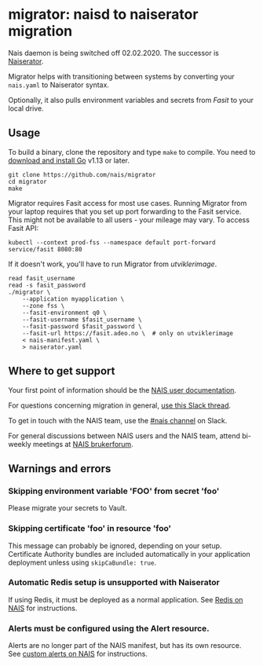 # migrator: naisd to naiserator migration

Nais daemon is being switched off 02.02.2020. The successor is [Naiserator](https://github.com/nais/naiserator).

Migrator helps with transitioning between systems by converting your `nais.yaml` to Naiserator syntax.

Optionally, it also pulls environment variables and secrets from _Fasit_ to your local drive.

## Usage

To build a binary, clone the repository and type `make` to compile. You need to [download and install Go](https://golang.org/doc/install) v1.13 or later.

```
git clone https://github.com/nais/migrator
cd migrator
make
```

Migrator requires Fasit access for most use cases. Running Migrator from your laptop
requires that you set up port forwarding to the Fasit service. This might not be available
to all users - your mileage may vary. To access Fasit API:

```
kubectl --context prod-fss --namespace default port-forward service/fasit 8080:80
```

If it doesn't work, you'll have to run Migrator from _utviklerimage_.

```
read fasit_username
read -s fasit_password
./migrator \
    --application myapplication \
    --zone fss \
    --fasit-environment q0 \
    --fasit-username $fasit_username \
    --fasit-password $fasit_password \
    --fasit-url https://fasit.adeo.no \  # only on utviklerimage
    < nais-manifest.yaml \
    > naiserator.yaml
```

## Where to get support

Your first point of information should be the [NAIS user documentation](https://doc.nais.io/observability).

For questions concerning migration in general, [use this Slack thread](https://nav-it.slack.com/archives/C5KUST8N6/p1571300871119200).

To get in touch with the NAIS team, use the [#nais channel](https://nav-it.slack.com/messages/C5KUST8N6) on Slack.

For general discussions between NAIS users and the NAIS team, attend bi-weekly meetings at [NAIS brukerforum](https://nav-it.slack.com/messages/CGGTL83GT).

## Warnings and errors

### Skipping environment variable 'FOO' from secret 'foo'

Please migrate your secrets to Vault.

### Skipping certificate 'foo' in resource 'foo'

This message can probably be ignored, depending on your setup.
Certificate Authority bundles are included automatically in your
application deployment unless using `skipCaBundle: true`.

### Automatic Redis setup is unsupported with Naiserator

If using Redis, it must be deployed as a normal application.
See [Redis on NAIS](https://doc.nais.io/addons/redis) for instructions.

### Alerts must be configured using the Alert resource.

Alerts are no longer part of the NAIS manifest, but has its own resource.
See [custom alerts on NAIS](https://doc.nais.io/observability/alerts) for instructions.
